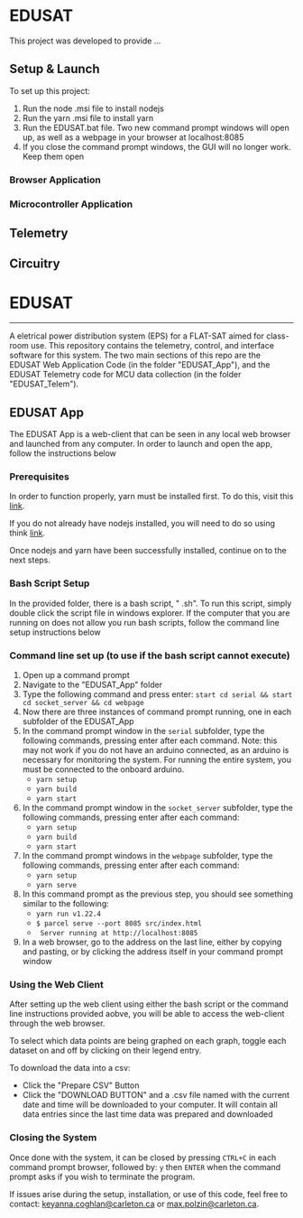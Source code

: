 # EDUSAT
This project was developed to provide ...

## Setup & Launch
To set up this project:
1. Run the node .msi file to install nodejs
2. Run the yarn .msi file to install yarn
3. Run the EDUSAT.bat file. Two new command prompt windows will open up, as well as a webpage in your browser at localhost:8085
4. If you close the command prompt windows, the GUI will no longer work. Keep them open
### Browser Application

### Microcontroller Application

## Telemetry

## Circuitry
# EDUSAT
---
A eletrical power distribution system (EPS) for a FLAT-SAT aimed for class-room use. This repository contains the telemetry, control, and interface software for this system.
The two main sections of this repo are the EDUSAT Web Application Code (in the folder "EDUSAT_App"), and the EDUSAT Telemetry code for MCU data collection (in the folder "EDUSAT_Telem").

## EDUSAT App

The EDUSAT App is a web-client that can be seen in any local web browser and launched from any computer. In order to launch and open the app, follow the instructions below

### Prerequisites
In order to function properly, yarn must be installed first. To do this, visit this [link](https://classic.yarnpkg.com/en/docs/install/#windows-stable).

If you do not already have nodejs installed, you will need to do so using think [link](https://nodejs.org/en/download/).

Once nodejs and yarn have been successfully installed, continue on to the next steps.
### Bash Script Setup
In the provided folder, there is a bash script, " .sh". To run this script, simply double click the script file in windows explorer. If the computer that you are running on does not allow you run bash scripts, follow the command line setup instructions below

### Command line set up (to use if the bash script cannot execute)
1. Open up a command prompt
2. Navigate to the "EDUSAT_App" folder
3. Type the following command and press enter:  ```start cd serial && start cd socket_server && cd webpage```
5. Now there are three instances of command prompt running, one in each subfolder of the EDUSAT_App 
6. In the command prompt window in the ```serial``` subfolder, type the following commands, pressing enter after each command. Note: this may not work if you do not have an arduino connected, as an arduino is necessary for monitoring the system. For running the entire system, you must be connected to the onboard arduino.
    * ```yarn setup```
    * ```yarn build```
    * ```yarn start```
7. In the command prompt window in the ```socket_server``` subfolder, type the following commands, pressing enter after each command:
    * ```yarn setup```
    * ```yarn build```
    * ```yarn start```
8. In the command prompt windows in the ```webpage``` subfolder, type the following commands, pressing enter after each command:
    * ```yarn setup```
    * ```yarn serve```
9. In this command prompt as the previous step, you should see something similar to the following:
    * ```yarn run v1.22.4```
    * ```$ parcel serve --port 8085 src/index.html```
    * ``` Server running at http://localhost:8085```
10. In a web browser, go to the address on the last line, either by copying and pasting, or by clicking the address itself in your command prompt window

### Using the Web Client
After setting up the web client using either the bash script or the command line instructions provided aobve, you will be able to access the web-client through the web browser.

To select which data points are being graphed on each graph, toggle each dataset on and off by clicking on their legend entry.

To download the data into a csv:
* Click the "Prepare CSV" Button
* Click the "DOWNLOAD BUTTON" and a .csv file named with the current date and time will be downloaded to your computer. It will contain all data entries since the last time data was prepared and downloaded


### Closing the System
Once done with the system, it can be closed by pressing ```CTRL+C``` in each command prompt browser, followed by: ```y```  then ```ENTER``` when the command prompt asks if you wish to terminate the program.

If issues arise during the setup, installation, or use of this code, feel free to contact: keyanna.coghlan@carleton.ca or max.polzin@carleton.ca.
